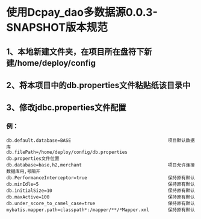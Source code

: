 # 使用Dcpay_dao多数据源0.0.3-SNAPSHOT版本规范

## 1、本地新建文件夹，在项目所在盘符下新建/home/deploy/config
## 2、将本项目中的db.properties文件粘贴纸该目录中
## 3、修改jdbc.properties文件配置
### 例：
    db.default.database=BASE                                    项目默认数据库
    db.filePath=/home/deploy/config/db.properties               db.properties文件位置
    db.database=base,h2,merchant                                项目允许连接数据库用,号隔开
    db.PerformanceInterceptor=true                              保持原有默认
    db.minIdle=5                                                保持原有默认
    db.initialSize=10                                           保持原有默认
    db.maxActive=100                                            保持原有默认
    db.under_score_to_camel_case=true                           保持原有默认
    mybatis.mapper.path=classpath*:/mapper/**/*Mapper.xml       保持原有默认
